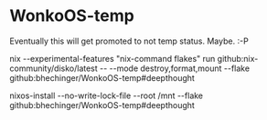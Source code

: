 # WonkoOS-temp

Eventually this will get promoted to not temp status. Maybe. :-P

nix --experimental-features "nix-command flakes" run github:nix-community/disko/latest -- --mode destroy,format,mount --flake github:bhechinger/WonkoOS-temp#deepthought

nixos-install --no-write-lock-file --root /mnt --flake github:bhechinger/WonkoOS-temp#deepthought
